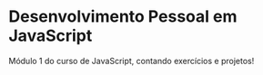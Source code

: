# Desenvolvimento Pessoal em JavaScript

 Módulo 1 do curso de JavaScript, contando exercícios e projetos!
